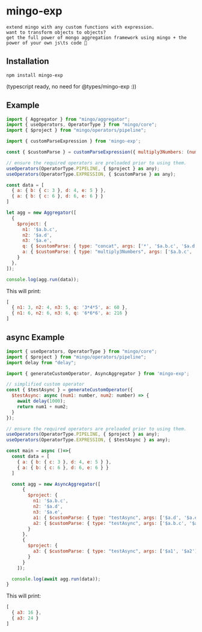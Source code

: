 # mingo-exp

    extend mingo with any custom functions with expression.
    want to transform objects to objects?
    get the full power of mongo aggregation framework using mingo + the power of your own js\ts code 💪

## Installation

    npm install mingo-exp

(typescript ready, no need for @types/mingo-exp :))

## Example

~~~ javascript
import { Aggregator } from "mingo/aggregator";
import { useOperators, OperatorType } from "mingo/core";
import { $project } from "mingo/operators/pipeline";

import { customParseExpression } from 'mingo-exp';

const { $customParse } = customParseExpression({ multiply3Numbers: (num1: number, num2: number, num3: number) => num1 * num2 * num3 });

// ensure the required operators are preloaded prior to using them.
useOperators(OperatorType.PIPELINE, { $project } as any);
useOperators(OperatorType.EXPRESSION, { $customParse } as any);

const data = [
  { a: { b: { c: 3 }, d: 4, e: 5 } },
  { a: { b: { c: 6 }, d: 6, e: 6 } }
]

let agg = new Aggregator([
  {
    $project: {
      n1: '$a.b.c',
      n2: '$a.d',
      n3: '$a.e',
      q: { $customParse: { type: "concat", args: ['*', '$a.b.c', '$a.d', '$a.e'] } },
      a: { $customParse: { type: "multiply3Numbers", args: ['$a.b.c', '$a.d', '$a.e'] } }
    }
  },
]);

console.log(agg.run(data));
~~~

This will print:

~~~ javascript
[
  { n1: 3, n2: 4, n3: 5, q: '3*4*5', a: 60 },
  { n1: 6, n2: 6, n3: 6, q: '6*6*6', a: 216 }
]
~~~

## async Example

~~~ javascript
import { useOperators, OperatorType } from "mingo/core";
import { $project } from "mingo/operators/pipeline";
import delay from "delay";

import { generateCustomOperator, AsyncAggregator } from 'mingo-exp';

// simplified custom operator
const { $testAsync } = generateCustomOperator({
  $testAsync: async (num1: number, num2: number) => {
    await delay(1000);
    return num1 + num2;
  }
});

// ensure the required operators are preloaded prior to using them.
useOperators(OperatorType.PIPELINE, { $project } as any);
useOperators(OperatorType.EXPRESSION, { $testAsync } as any);

const main = async ()=>{
  const data = [
    { a: { b: { c: 3 }, d: 4, e: 5 } },
    { a: { b: { c: 6 }, d: 6, e: 6 } }
  ]

  const agg = new AsyncAggregator([
      {
        $project: {
          n1: '$a.b.c',
          n2: '$a.d',
          n3: '$a.e',
          a1: { $customParse: { type: "testAsync", args: ['$a.d', '$a.e'] } },
          a2: { $customParse: { type: "testAsync", args: ['$a.b.c', '$a.d'] } }
        }
      },
      {
        $project: {
          a3: { $customParse: { type: "testAsync", args: ['$a1', '$a2'] } },
        }
      }
    ]);

  console.log(await agg.run(data));
}
~~~

This will print:

~~~ javascript
[
  { a3: 16 },
  { a3: 24 }
]
~~~
